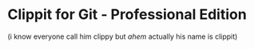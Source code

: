 # Clippit for Git - Professional Edition

(i know everyone call him clippy but *ahem* actually his name is clippit)



